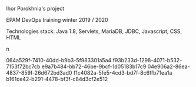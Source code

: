 Ihor Porokhnia's project


EPAM DevOps  training winter 2019 / 2020

Technologies stack: Java 1.8, Servlets, MariaDB, JDBC, Javascript, CSS, HTML



n

064a529f-7410-40dd-b9b3-5f983301a5a4
f93b233d-1298-4071-b532-7153f72bc7cb
e9a7b484-bb72-46be-9bcf-1d05183b17c9
04e906a2-86ea-4837-859f-26d672bd3ad0
f1c4082a-5fe5-4cd3-bd7f-8c6ffb71ea1a
b161ce42-b291-4478-bf3f-c84d3cf2e512
